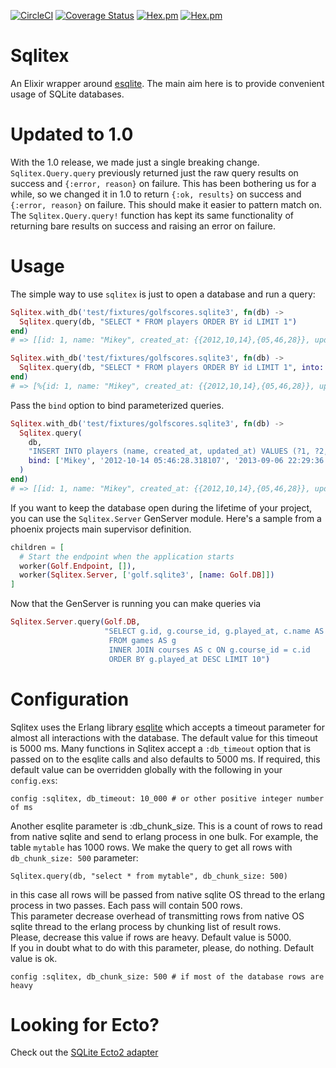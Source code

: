 [![CircleCI](https://circleci.com/gh/Sqlite-Ecto/sqlitex.svg?style=svg)](https://circleci.com/gh/Sqlite-Ecto/sqlitex)
[![Coverage Status](https://coveralls.io/repos/github/Sqlite-Ecto/sqlitex/badge.svg?branch=master)](https://coveralls.io/github/Sqlite-Ecto/sqlitex?branch=master)
[![Hex.pm](https://img.shields.io/hexpm/v/sqlitex.svg)](https://hex.pm/packages/sqlitex)
[![Hex.pm](https://img.shields.io/hexpm/dt/sqlitex.svg)](https://hex.pm/packages/sqlitex)

# Sqlitex

An Elixir wrapper around [esqlite](https://github.com/mmzeeman/esqlite). The main aim here is to provide convenient usage of SQLite databases.

# Updated to 1.0

With the 1.0 release, we made just a single breaking change. `Sqlitex.Query.query` previously returned just the raw query results on success and `{:error, reason}` on failure.
This has been bothering us for a while, so we changed it in 1.0 to return `{:ok, results}` on success and `{:error, reason}` on failure.
This should make it easier to pattern match on. The `Sqlitex.Query.query!` function has kept its same functionality of returning bare results on success and raising an error on failure.

# Usage

The simple way to use `sqlitex` is just to open a database and run a query:

```elixir
Sqlitex.with_db('test/fixtures/golfscores.sqlite3', fn(db) ->
  Sqlitex.query(db, "SELECT * FROM players ORDER BY id LIMIT 1")
end)
# => [[id: 1, name: "Mikey", created_at: {{2012,10,14},{05,46,28}}, updated_at: {{2013,09,06},{22,29,36}}, type: nil]]

Sqlitex.with_db('test/fixtures/golfscores.sqlite3', fn(db) ->
  Sqlitex.query(db, "SELECT * FROM players ORDER BY id LIMIT 1", into: %{})
end)
# => [%{id: 1, name: "Mikey", created_at: {{2012,10,14},{05,46,28}}, updated_at: {{2013,09,06},{22,29,36}}, type: nil}]
```

Pass the `bind` option to bind parameterized queries.

```elixir
Sqlitex.with_db('test/fixtures/golfscores.sqlite3', fn(db) ->
  Sqlitex.query(
    db,
    "INSERT INTO players (name, created_at, updated_at) VALUES (?1, ?2, ?3, ?4)",
    bind: ['Mikey', '2012-10-14 05:46:28.318107', '2013-09-06 22:29:36.610911']
  )
end)
# => [[id: 1, name: "Mikey", created_at: {{2012,10,14},{05,46,28}}, updated_at: {{2013,09,06},{22,29,36}}, type: nil]]
```

If you want to keep the database open during the lifetime of your project, you can use the `Sqlitex.Server` GenServer module.
Here's a sample from a phoenix projects main supervisor definition.

```elixir
children = [
  # Start the endpoint when the application starts
  worker(Golf.Endpoint, []),
  worker(Sqlitex.Server, ['golf.sqlite3', [name: Golf.DB]])
]
```

Now that the GenServer is running you can make queries via
```elixir
Sqlitex.Server.query(Golf.DB,
                     "SELECT g.id, g.course_id, g.played_at, c.name AS course
                      FROM games AS g
                      INNER JOIN courses AS c ON g.course_id = c.id
                      ORDER BY g.played_at DESC LIMIT 10")
```

# Configuration

Sqlitex uses the Erlang library [esqlite](https://github.com/mmzeeman/esqlite)
which accepts a timeout parameter for almost all interactions with the database.
The default value for this timeout is 5000 ms. Many functions in Sqlitex accept
a `:db_timeout` option that is passed on to the esqlite calls and also defaults
to 5000 ms. If required, this default value can be overridden globally with the
following in your `config.exs`:

```
config :sqlitex, db_timeout: 10_000 # or other positive integer number of ms
```

Another esqlite parameter is :db_chunk_size.
This is a count of rows to read from native sqlite and send to erlang process in one bulk.
For example, the table `mytable` has 1000 rows. We make the query to get all rows with `db_chunk_size: 500` parameter:
```
Sqlitex.query(db, "select * from mytable", db_chunk_size: 500)
```
in this case all rows will be passed from native sqlite OS thread to the erlang process in two passes.
Each pass will contain 500 rows.  
This parameter decrease overhead of transmitting rows from native OS sqlite thread to the erlang process by
chunking list of result rows.  
Please, decrease this value if rows are heavy. Default value is 5000.  
If you in doubt what to do with this parameter, please, do nothing. Default value is ok.
```
config :sqlitex, db_chunk_size: 500 # if most of the database rows are heavy
```


# Looking for Ecto?
Check out the [SQLite Ecto2 adapter](https://github.com/Sqlite-Ecto/sqlite_ecto2)
